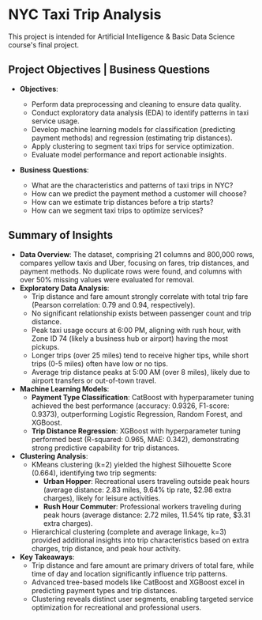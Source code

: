 # NYC Taxi Trip Analysis

This project is intended for Artificial Intelligence & Basic Data Science course's final project.

## Project Objectives | Business Questions

- **Objectives**:
  - Perform data preprocessing and cleaning to ensure data quality.
  - Conduct exploratory data analysis (EDA) to identify patterns in taxi service usage.
  - Develop machine learning models for classification (predicting payment methods) and regression (estimating trip distances).
  - Apply clustering to segment taxi trips for service optimization.
  - Evaluate model performance and report actionable insights.

- **Business Questions**:
  - What are the characteristics and patterns of taxi trips in NYC?
  - How can we predict the payment method a customer will choose?
  - How can we estimate trip distances before a trip starts?
  - How can we segment taxi trips to optimize services?

## Summary of Insights

- **Data Overview**: The dataset, comprising 21 columns and 800,000 rows, compares yellow taxis and Uber, focusing on fares, trip distances, and payment methods. No duplicate rows were found, and columns with over 50% missing values were evaluated for removal.
- **Exploratory Data Analysis**:
  - Trip distance and fare amount strongly correlate with total trip fare (Pearson correlation: 0.79 and 0.94, respectively).
  - No significant relationship exists between passenger count and trip distance.
  - Peak taxi usage occurs at 6:00 PM, aligning with rush hour, with Zone ID 74 (likely a business hub or airport) having the most pickups.
  - Longer trips (over 25 miles) tend to receive higher tips, while short trips (0-5 miles) often have low or no tips.
  - Average trip distance peaks at 5:00 AM (over 8 miles), likely due to airport transfers or out-of-town travel.
- **Machine Learning Models**:
  - **Payment Type Classification**: CatBoost with hyperparameter tuning achieved the best performance (accuracy: 0.9326, F1-score: 0.9373), outperforming Logistic Regression, Random Forest, and XGBoost.
  - **Trip Distance Regression**: XGBoost with hyperparameter tuning performed best (R-squared: 0.965, MAE: 0.342), demonstrating strong predictive capability for trip distances.
- **Clustering Analysis**:
  - KMeans clustering (k=2) yielded the highest Silhouette Score (0.664), identifying two trip segments:
    - **Urban Hopper**: Recreational users traveling outside peak hours (average distance: 2.83 miles, 9.64% tip rate, $2.98 extra charges), likely for leisure activities.
    - **Rush Hour Commuter**: Professional workers traveling during peak hours (average distance: 2.72 miles, 11.54% tip rate, $3.31 extra charges).
  - Hierarchical clustering (complete and average linkage, k=3) provided additional insights into trip characteristics based on extra charges, trip distance, and peak hour activity.
- **Key Takeaways**:
  - Trip distance and fare amount are primary drivers of total fare, while time of day and location significantly influence trip patterns.
  - Advanced tree-based models like CatBoost and XGBoost excel in predicting payment types and trip distances.
  - Clustering reveals distinct user segments, enabling targeted service optimization for recreational and professional users.